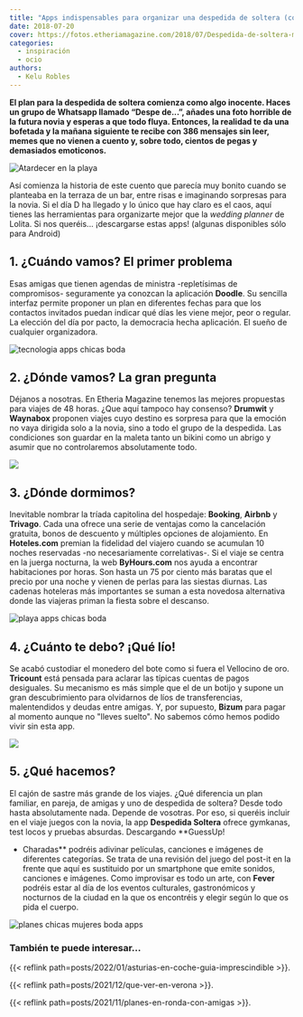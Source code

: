```yaml
---
title: "Apps indispensables para organizar una despedida de soltera (con viaje incluido, claro)"
date: 2018-07-20
cover: https://fotos.etheriamagazine.com/2018/07/Despedida-de-soltera-moviles.jpg
categories: 
  - inspiración
  - ocio
authors: 
  - Kelu Robles
---
```


**El plan para la despedida de soltera comienza como algo inocente. Haces un grupo de 
Whatsapp llamado “Despe de...”, añades una foto horrible de la futura novia y esperas a 
que todo fluya. Entonces, la realidad te da una bofetada y la mañana siguiente te recibe 
con 386 mensajes sin leer, memes que no vienen a cuento y, sobre todo, cientos de pegas 
y demasiados emoticonos.** 

![](https://fotos.etheriamagazine.com/2018/07/despedida-de-soltera-playa.jpg "Atardecer en la playa")

Así comienza la historia de este cuento que parecía muy bonito cuando se planteaba en la 
terraza de un bar, entre risas e imaginando sorpresas para la novia. Si el día D ha 
llegado y lo único que hay claro es el caos, aquí tienes las herramientas para 
organizarte mejor que la _wedding planner_ de Lolita. Si nos queréis... ¡descargarse 
estas apps! (algunas disponibles sólo para Android) 

## 1\. ¿Cuándo vamos? El primer problema

Esas amigas que tienen agendas de ministra -repletísimas de compromisos- seguramente ya 
conozcan la aplicación **Doodle**. Su sencilla interfaz permite proponer un plan en 
diferentes fechas para que los contactos invitados puedan indicar qué días les viene 
mejor, peor o regular. La elección del día por pacto, la democracia hecha aplicación. El 
sueño de cualquier organizadora. 

![tecnologia apps chicas boda](https://fotos.etheriamagazine.com/2018/07/Despedida-de-soltera-moviles.jpg "Buscando planes para la despedida de soltera")

## 2\. ¿Dónde vamos? La gran pregunta

Déjanos a nosotras. En Etheria Magazine tenemos las mejores propuestas para viajes de 48 
horas. ¿Que aquí tampoco hay consenso? **Drumwit** y **Waynabox** proponen viajes cuyo 
destino es sorpresa para que la emoción no vaya dirigida solo a la novia, sino a todo el 
grupo de la despedida. Las condiciones son guardar en la maleta tanto un bikini como un 
abrigo y asumir que no controlaremos absolutamente todo. 

![](https://fotos.etheriamagazine.com/2018/07/despedida-de-soltera-amigas.jpg)

## 3\. ¿Dónde dormimos?

Inevitable nombrar la tríada capitolina del hospedaje: **Booking**, **Airbnb** y 
**Trivago**. Cada una ofrece una serie de ventajas como la cancelación gratuita, bonos 
de descuento y múltiples opciones de alojamiento. En **Hoteles.com** premian la 
fidelidad del viajero cuando se acumulan 10 noches reservadas -no necesariamente 
correlativas-. Si el viaje se centra en la juerga nocturna, la web **ByHours.com** nos 
ayuda a encontrar habitaciones por horas. Son hasta un 75 por ciento más baratas que el 
precio por una noche y vienen de perlas para las siestas diurnas. Las cadenas hoteleras 
más importantes se suman a esta novedosa alternativa donde las viajeras priman la fiesta 
sobre el descanso. 

![playa apps chicas boda](https://fotos.etheriamagazine.com/2018/07/despedida-de-soltera-al-sol.jpg "Si no quieres tener que recurrir a las siestas en la playa haz caso a nuestras propuestas para encontrar hotel.")

## 4\. ¿Cuánto te debo? ¡Qué lío!

Se acabó custodiar el monedero del bote como si fuera el Vellocino de oro. **Tricount** 
está pensada para aclarar las típicas cuentas de pagos desiguales. Su mecanismo es más 
simple que el de un botijo y supone un gran descubrimiento para olvidarnos de líos de 
transferencias, malentendidos y deudas entre amigas. Y, por supuesto, **Bizum** para 
pagar al momento aunque no "lleves suelto". No sabemos cómo hemos podido vivir sin esta 
app. 

![](https://fotos.etheriamagazine.com/2018/07/app-despedida-soltera-organiza.jpg)

## 5\. ¿Qué hacemos?

El cajón de sastre más grande de los viajes. ¿Qué diferencia un plan familiar, en 
pareja, de amigas y uno de despedida de soltera? Desde todo hasta absolutamente nada. 
Depende de vosotras. Por eso, si queréis incluir en el viaje juegos con la novia, la app 
**Despedida Soltera** ofrece gymkanas, test locos y pruebas absurdas. Descargando 
**GuessUp! 

- Charadas** podréis adivinar películas, canciones e imágenes de diferentes categorías. 
Se trata de una revisión del juego del post-it en la frente que aquí es sustituido por 
un smartphone que emite sonidos, canciones e imágenes. Como improvisar es todo un arte, 
con **Fever** podréis estar al día de los eventos culturales, gastronómicos y nocturnos 
de la ciudad en la que os encontréis y elegir según lo que os pida el cuerpo. 

![planes chicas mujeres boda apps](https://fotos.etheriamagazine.com/2018/07/despedida-de-soltera-concierto.jpg "Concierto")

### También te puede interesar...

{{< reflink path=posts/2022/01/asturias-en-coche-guia-imprescindible >}}. 

{{< reflink path=posts/2021/12/que-ver-en-verona >}}. 

{{< reflink path=posts/2021/11/planes-en-ronda-con-amigas >}}.
